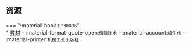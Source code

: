 ## 资源  
=== ":material-book:`EP30806`"  
    * [教材](https://api.mir6.com/api/lanzou?url=https://cqu-openlib.lanzout.com/iiRRr2ebo9ta&down=true) - :material-format-quote-open:`储能技术` - :material-account:`梅生伟` - :material-printer:`机械工业出版社`  